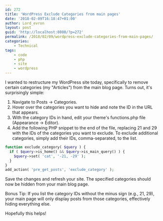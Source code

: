 ```yaml
---
id: 272
title: 'WordPress Exclude Categories from main pages'
date: '2018-02-09T16:18:47+01:00'
author: Lord_evron
layout: post
guid: 'http://localhost:8080/?p=272'
permalink: /2018/02/09/wordpress-exclude-categories-from-main-pages/
categories:
    - Technical
tags:
    - code
    - php
    - site
    - wordpress
---
```


I wanted to restructure my WordPress site today, specifically to remove certain categories (my "Articles") from the main blog page.  Turns out, it's surprisingly simple:

1. Navigate to Posts → Categories.
2. Hover over the categories you want to hide and note the ID in the URL that appears.
3. With the category IDs in hand, edit your theme's functions.php file (Appearance → Editor).
4. Add the following PHP snippet to the end of the file, replacing 21 and 29 with the IDs of the categories you want to exclude.  To exclude additional categories, simply add their IDs, comma-separated, to the list.

```php
function exclude_category( $query ) {
  if ( $query->is_home() && $query->is_main_query() ) {
    $query->set( 'cat', '-21, -29' );
  }
}
add_action( 'pre_get_posts', 'exclude_category' );
```

Save the changes and refresh your site. The specified categories should now be hidden from your main blog page.

Bonus Tip:  If you list the category IDs without the minus sign (e.g., 21, 29), your main page will only display posts from those categories, effectively hiding everything else.

Hopefully this helps!
